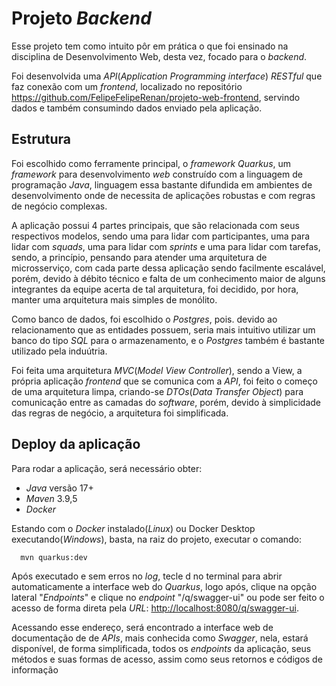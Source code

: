 # Projeto ___Backend___

Esse projeto tem como intuito pôr em prática o que foi ensinado na disciplina de Desenvolvimento Web, desta vez, focado para o _backend_.

Foi desenvolvida uma _API_(_Application Programming interface_) _RESTful_ que faz conexão com um _frontend_, localizado no repositório <https://github.com/FelipeFelipeRenan/projeto-web-frontend>,
servindo dados e também consumindo dados enviado pela aplicação.

## Estrutura

Foi escolhido como ferramente principal, o _framework_ _Quarkus_, um _framework_ para desenvolvimento _web_ construído  com a  linguagem de programação _Java_, linguagem essa bastante difundida
em ambientes de desenvolvimento onde de necessita de aplicações robustas e com regras de negócio complexas.

A aplicação possui 4 partes principais, que são relacionada com seus respectivos modelos, sendo uma para lidar com participantes, uma para lidar com _squads_, uma para lidar com _sprints_ e uma para lidar com tarefas, 
sendo, a princípio, pensando para atender uma arquitetura de microsserviço, com cada parte dessa aplicação sendo facilmente escalável, porém, devido à débito técnico e falta de um conhecimento maior de alguns integrantes da equipe acerta
de tal arquitetura, foi decidido, por hora, manter uma arquitetura mais simples de monólito.

Como banco de dados, foi escolhido o _Postgres_, pois. devido ao relacionamento que as entidades possuem, seria mais intuitivo utilizar um banco do tipo _SQL_ para o armazenamento, e o _Postgres_ também é bastante utilizado pela induútria.

Foi feita uma arquitetura _MVC_(_Model View Controller_), sendo a View, a própria aplicação _frontend_ que se comunica com a _API_, foi feito o começo de uma arquitetura limpa, criando-se _DTOs_(_Data Transfer Object_) para comunicação entre as camadas do _software_, porém, devido à simplicidade das regras de negócio, a arquitetura foi simplificada.


## Deploy da aplicação

Para rodar a aplicação, será necessário obter:
   * _Java_ versão 17+
   * _Maven_ 3.9,5
   * _Docker_

Estando com o _Docker_ instalado(_Linux_) ou Docker Desktop executando(_Windows_), basta, na raiz do projeto, executar o comando:
```bash
  mvn quarkus:dev
```

Após executado e sem erros no _log_, tecle d no terminal para abrir automaticamente a interface web do _Quarkus_, logo após, clique na opção lateral "_Endpoints_" e clique no _endpoint_ "/q/swagger-ui"
ou pode ser feito o acesso de forma direta pela _URL_: <http://localhost:8080/q/swagger-ui>.

Acessando esse endereço, será encontrado a interface web de documentação de de _APIs_, mais conhecida como _Swagger_, nela, estará disponível, de forma simplificada, todos os _endpoints_ da aplicação, seus métodos e suas formas de acesso, assim como seus retornos e códigos de informação

